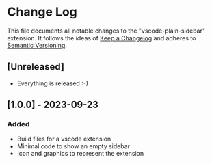# Change Log

This file documents all notable changes to the "vscode-plain-sidebar" extension.
It follows the ideas of [Keep a Changelog](https://keepachangelog.com/en/1.0.0/) and adheres to [Semantic Versioning](https://semver.org/spec/v2.0.0.html).

## [Unreleased]

- Everything is released :-)

## [1.0.0] - 2023-09-23

### Added

- Build files for a vscode extension
- Minimal code to show an empty sidebar
- Icon and graphics to represent the extension
